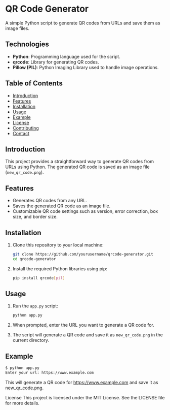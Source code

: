 # QR Code Generator

A simple Python script to generate QR codes from URLs and save them as image files.

## Technologies

- **Python**: Programming language used for the script.
- **qrcode**: Library for generating QR codes.
- **Pillow (PIL)**: Python Imaging Library used to handle image operations.

## Table of Contents

- [Introduction](#introduction)
- [Features](#features)
- [Installation](#installation)
- [Usage](#usage)
- [Example](#example)
- [License](#license)
- [Contributing](#contributing)
- [Contact](#contact)

## Introduction

This project provides a straightforward way to generate QR codes from URLs using Python. The generated QR code is saved as an image file (`new_qr_code.png`).

## Features

- Generates QR codes from any URL.
- Saves the generated QR code as an image file.
- Customizable QR code settings such as version, error correction, box size, and border size.

## Installation

1. Clone this repository to your local machine:
    ```sh
    git clone https://github.com/yourusername/qrcode-generator.git
    cd qrcode-generator
    ```

2. Install the required Python libraries using pip:
    ```sh
    pip install qrcode[pil]
    ```

## Usage

1. Run the `app.py` script:
    ```sh
    python app.py
    ```

2. When prompted, enter the URL you want to generate a QR code for.

3. The script will generate a QR code and save it as `new_qr_code.png` in the current directory.

## Example

```sh
$ python app.py
Enter your url: https://www.example.com
```

This will generate a QR code for https://www.example.com and save it as new_qr_code.png.


License This project is licensed under the MIT License. See the LICENSE file for more details.
